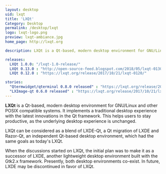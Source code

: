 ```yaml
---
layout: desktop
uid: lxqt
title: 'LXQt'
Category: Desktop
permalink: /desktop/lxqt
logo: lxqt-logo.png
preview: lxqt-ambiance.jpg
home_page: http://lxqt.org

description: LXQt is a Qt-based, modern desktop environment for GNU/Linux and other POSIX compatible systems. It implements a traditional desktop experience.

releases:
  LXQt 1.0.0: "/lxqt-1.0-release/"
  LXQt 0.13.0 : "http://open-source-feed.blogspot.com/2018/05/lxqt-0130-released.html"
  LXQt 0.12.0 : "https://lxqt.org/release/2017/10/21/lxqt-0120/"

stories:
  "Qtermwidget/qterminal 0.8.0 released" : "https://lxqt.org/release/2017/10/21/qtermwidget-qterminal-080/"
  "LXImage-qt 0.6.0 released" : "https://lxqt.org/release/2017/10/21/lximage-qt-060/"
---
```


**LXQt** is a Qt-based, modern desktop environment for GNU/Linux and other POSIX compatible systems. It implements a traditional desktop experience with the latest innovations in the Qt framework. This helps users to stay productive, as the underlying desktop experience is unchanged.

LXQt can be considered as a blend of LXDE-Qt, a Qt migration of LXDE and Razor-Qt, an independent Qt-based desktop environment, which had the same goals as today's LXQt.

When the discussions started on LXQt, the initial plan was to make it as a successor of LXDE, another lightweight desktop environment built with the Gtk2.x framework. Presently, both desktop environments co-exist. In future, LXDE may be discontinued in favor of LXQt.

